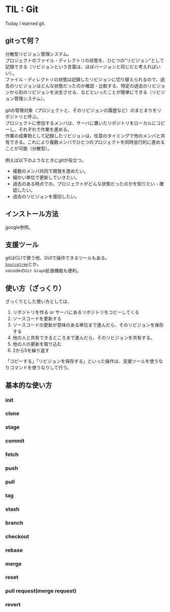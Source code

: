 # TIL : Git
Today I learned git.


## gitって何？
分散型リビジョン管理システム。\
プロジェクトのファイル・ディレクトリの状態を、ひとつの"リビジョン"として記録できる（リビジョンという言葉は、ほぼバージョンと同じだと考えればいい）。\
ファイル・ディレクトリの状態は記録したリビジョンに切り替えられるので、過去のリビジョンはどんな状態だったのか確認・比較する、特定の過去のリビジョンから別のリビジョンを派生させる、などといったことが簡単にできる（リビジョン管理システム）。\
\
gitの管理対象（プロジェクトと、そのリビジョンの履歴など）のまとまりをリポジトリと呼ぶ。\
プロジェクトに参加するメンバは、サーバに置いたリポジトリをローカルにコピーし、それぞれで作業を進める。\
作業の成果物として記録したリビジョンは、任意のタイミングで他のメンバと共有できる。これにより複数メンバでひとつのプロジェクトを同時並行的に進めることが可能（分散型）。\
\
例えば以下のようなときにgitが役立つ。
* 複数のメンバ共同で開発を進めたい。
* 細かい単位で更新していきたい。
* 過去のある時点での、プロジェクトがどんな状態だったのかを知りたい・確認したい。
* 過去のリビジョンを復旧したい。


## インストール方法
google参照。


## 支援ツール
gitはCLIで使う他、GUIで操作できるツールもある。\
[`Sourcetree`](https://www.google.co.jp/)とか。\
vscodeの`Git Graph`拡張機能も便利。


## 使い方（ざっくり）
ざっくりとした使い方としては、
1. リポジトリを作る or サーバにあるリポジトリをコピーしてくる
2. ソースコードを更新する
3. ソースコードの更新が意味のある単位まで進んだら、そのリビジョンを保存する
4. 他の人と共有できるところまで進んだら、そのリビジョンを共有する。
5. 他の人の更新を取り込む
6. 2から5を繰り返す

「コピーする」「リビジョンを保存する」といった操作は、支援ツールを使うなりコマンドを使うなりして行う。


## 基本的な使い方
### init
### clone
### stage
### commit
### fetch
### push
### pull
### tag
### stash
### branch
### checkout
### rebase
### merge
### reset
### pull request(merge request)
### revert
